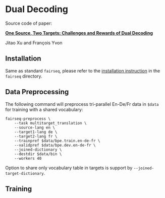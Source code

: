 # Dual Decoding

Source code of paper:

[**One Source, Two Targets: Challenges and Rewards of Dual Decoding**](https://arxiv.org/abs/2109.10197)

Jitao Xu and François Yvon

## Installation

Same as standard `fairseq`, please refer to the [installation instruction](https://github.com/jitao-xu/dual-decoding/tree/main/fairseq#requirements-and-installation) in the `fairseq` directory.

## Data Preprocessing

The following command will preprocess tri-parallel En-De/Fr data in `$data` for training with a shared vocabulary:
```
fairseq-preprocess \
    --task multitarget_translation \
    --source-lang en \
    --target1-lang de \
    --target2-lang fr \
    --trainpref $data/bpe.train.en-de-fr \
    --validpref $data/bpe.dev.en-de-fr \
    --joined-dictionary \
    --destdir $data/bin \
    --workers 40
```
Option to share only vocabulary table in targets is support by `--joined-target-dictionary`.

## Training
